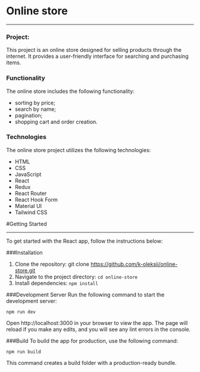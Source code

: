 # Online store

---

### Project:

This project is an online store designed for selling products through the internet. It provides a user-friendly interface for searching and purchasing items.

### Functionality

The online store includes the following functionality:

- sorting by price;
- search by name;
- pagination;
- shopping cart and order creation.

### Technologies

The online store project utilizes the following technologies:

- HTML
- CSS
- JavaScript
- React
- Redux
- React Router
- React Hook Form
- Material UI
- Tailwind CSS

#Getting Started

---

To get started with the React app, follow the instructions below:

###Installation

1. Clone the repository: git clone https://github.com/k-oleksii/online-store.git
2. Navigate to the project directory: `cd online-store`
3. Install dependencies: `npm install`

###Development Server
Run the following command to start the development server:

```
npm run dev
```

Open http://localhost:3000 in your browser to view the app. The page will reload if you make any edits, and you will see any lint errors in the console.

###Build
To build the app for production, use the following command:

```
npm run build
```

This command creates a build folder with a production-ready bundle.
